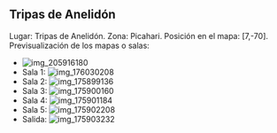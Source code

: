 ## Tripas de Anelidón
Lugar: Tripas de Anelidón.
Zona: Picahari.
Posición en el mapa: [7,-70].
Previsualización de los mapas o salas:
- ![img_205916180](https://media.discordapp.net/attachments/1115311447145193482/1115348255501467799/205916180.jpg)
- Sala 1: ![img_176030208](https://media.discordapp.net/attachments/1115311447145193482/1115339747305476197/176030208.jpg)
- Sala 2: ![img_175899136](https://media.discordapp.net/attachments/1115311447145193482/1115339719841157160/175899136.jpg)
- Sala 3: ![img_175900160](https://media.discordapp.net/attachments/1115311447145193482/1115339721275604992/175900160.jpg)
- Sala 4: ![img_175901184](https://media.discordapp.net/attachments/1115311447145193482/1115339741441835068/175901184.jpg)
- Sala 5: ![img_175902208](https://media.discordapp.net/attachments/1115311447145193482/1115339744348471416/175902208.jpg)
- Salida: ![img_175903232](https://media.discordapp.net/attachments/1115311447145193482/1115339745933938778/175903232.jpg)